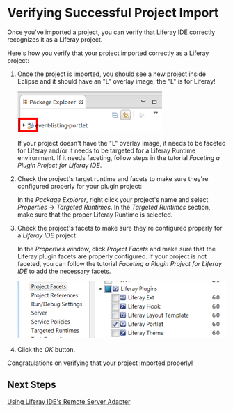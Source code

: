 # Verifying Successful Project Import [](id=verifying-successful-project-import-lp-6-2-develop-tutorial)

Once you've imported a project, you can verify that Liferay IDE correctly 
recognizes it as a Liferay project. 

Here's how you verify that your project imported correctly as a Liferay project: 

1.  Once the project is imported, you should see a new project inside Eclipse
    and it should have an "L" overlay image; the "L" is for Liferay! 

    ![Figure 1: Look for an "L" overlay image to verify that the project imported successfully as a Liferay project.](../../images/ide-liferay-project-w-overlay-image.png)

    If your project doesn't have the "L" overlay image, it needs to be faceted
    for Liferay and/or it needs to be targeted for a Liferay Runtime
    environment. If it needs faceting, follow steps in the tutorial
    *Faceting a Plugin Project for Liferay IDE*. <!-- TODO convert to link -->

2.  Check the project's target runtime and facets to make sure they're
    configured properly for your plugin project:

    In the *Package Explorer*, right click your project's name and select
    *Properties* &rarr; *Targeted Runtimes*. In the *Targeted Runtimes* section,
    make sure that the proper Liferay Runtime is selected. 

3.  Check the project's facets to make sure they're configured properly for a
    *Liferay IDE* project:

    In the *Properties* window, click *Project Facets* and make sure that the
    Liferay plugin facets are properly configured. If your project is not
    faceted, you can follow the tutorial *Faceting a Plugin Project for Liferay
    IDE* to add the necessary facets. <!-- TODO convert to link -->

    ![Figure 2: Make sure that your project's Liferay plugin facets are properly configured.](../../images/ide-project-facets.png)

4.  Click the *OK* button. 

Congratulations on verifying that your project imported properly! 

## Next Steps 

[Using Liferay IDE's Remote Server Adapter](/tutorials/-/knowledge_base/using-liferay-ides-remote-server-adapter-lp-6-2-develop-tutorial)

<!-- TODO add link to other deployment tutorials as they become available. Jim -->
